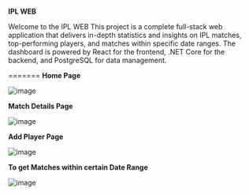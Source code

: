 **IPL WEB**

Welcome to the IPL WEB This project is a complete full-stack web application that delivers in-depth statistics and insights on IPL matches, top-performing players, and matches within specific date ranges. The dashboard is powered by React for the frontend, .NET Core for the backend, and PostgreSQL for data management.


=======
**Home Page**

![image](https://github.com/user-attachments/assets/b5d55911-182e-4a52-bf05-3f9e249c4971)


**Match Details Page**

![image](https://github.com/user-attachments/assets/0eadf1ce-7c7a-469c-b682-4a6af15b4d9f)


**Add Player Page**

![image](https://github.com/user-attachments/assets/4a7ce2f1-91b4-4ef2-86c4-842550ffa347)


**To get Matches within certain Date Range**

![image](https://github.com/user-attachments/assets/2945114c-fff8-4cc2-9f27-ce674d1d1a81)
